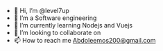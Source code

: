 - 👋 Hi, I’m @level7up
- 👀 I’m a Software engineering
- 🌱 I’m currently learning Nodejs and Vuejs
- 💞️ I’m looking to collaborate on
- 📫 How to reach me Abdoleemos200@gmail.com

<!---
level7up/level7up is a ✨ special ✨ repository because its `README.md` (this file) appears on your GitHub profile.
You can click the Preview link to take a look at your changes.
--->
